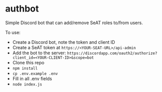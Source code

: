 # authbot
Simple Discord bot that can add/remove SeAT roles to/from users.

To use:
- Create a Discord bot, note the token and client ID
- Create a SeAT token at `https://<YOUR-SEAT-URL>/api-admin`
- Add the bot to the server: `https://discordapp.com/oauth2/authorize?client_id=<YOUR-CLIENT-ID>&scope=bot`
- Clone this repo
- `npm install`
- `cp .env.example .env`
- Fill in all .env fields
- `node index.js`

